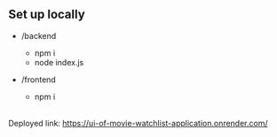 ## Set up locally

- /backend
   - npm i
   - node index.js
 
- /frontend
   - npm i
 
  <br>
Deployed link: https://ui-of-movie-watchlist-application.onrender.com/
